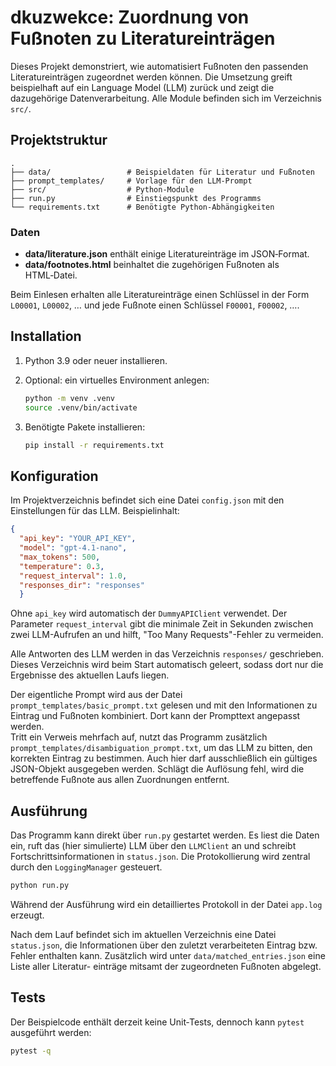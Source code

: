 # dkuzwekce: Zuordnung von Fußnoten zu Literatureinträgen

Dieses Projekt demonstriert, wie automatisiert Fußnoten den passenden Literatureinträgen zugeordnet werden können. Die Umsetzung greift beispielhaft auf ein Language Model (LLM) zurück und zeigt die dazugehörige Datenverarbeitung. Alle Module befinden sich im Verzeichnis `src/`.

## Projektstruktur

```
.
├── data/                 # Beispiel­daten für Literatur und Fußnoten
├── prompt_templates/     # Vorlage für den LLM-Prompt
├── src/                  # Python-Module
├── run.py                # Einstiegspunkt des Programms
└── requirements.txt      # Benötigte Python-Abhängigkeiten
```

### Daten
- **data/literature.json** enthält einige Literatureinträge im JSON‑Format.
- **data/footnotes.html** beinhaltet die zugehörigen Fußnoten als HTML‑Datei.

Beim Einlesen erhalten alle Literatureinträge einen Schlüssel in der Form `L00001`, `L00002`, … und jede Fußnote einen Schlüssel `F00001`, `F00002`, ….

## Installation
1. Python 3.9 oder neuer installieren.
2. Optional: ein virtuelles Environment anlegen:
   ```bash
   python -m venv .venv
   source .venv/bin/activate
   ```

3. Benötigte Pakete installieren:
   ```bash
   pip install -r requirements.txt
   ```

## Konfiguration
Im Projektverzeichnis befindet sich eine Datei `config.json` mit den Einstellungen für das LLM. Beispielinhalt:

```json
{
  "api_key": "YOUR_API_KEY",
  "model": "gpt-4.1-nano",
  "max_tokens": 500,
  "temperature": 0.3,
  "request_interval": 1.0,
  "responses_dir": "responses"
  }
```

Ohne `api_key` wird automatisch der `DummyAPIClient` verwendet.
Der Parameter `request_interval` gibt die minimale Zeit in Sekunden zwischen zwei
LLM-Aufrufen an und hilft, "Too Many Requests"-Fehler zu vermeiden.

Alle Antworten des LLM werden in das Verzeichnis `responses/` geschrieben. Dieses
Verzeichnis wird beim Start automatisch geleert, sodass dort nur die Ergebnisse
des aktuellen Laufs liegen.

Der eigentliche Prompt wird aus der Datei `prompt_templates/basic_prompt.txt`
gelesen und mit den Informationen zu Eintrag und Fußnoten kombiniert. Dort kann
der Prompttext angepasst werden.\
Tritt ein Verweis mehrfach auf, nutzt das Programm zusätzlich
`prompt_templates/disambiguation_prompt.txt`, um das LLM zu bitten, den
korrekten Eintrag zu bestimmen. Auch hier darf ausschließlich ein gültiges
JSON-Objekt ausgegeben werden.
Schlägt die Auflösung fehl, wird die betreffende Fußnote aus allen Zuordnungen
entfernt.

## Ausführung
Das Programm kann direkt über `run.py` gestartet werden. Es liest die Daten ein, ruft das (hier simulierte) LLM über den `LLMClient` an und schreibt Fortschrittsinformationen in `status.json`. Die Protokollierung wird zentral durch den `LoggingManager` gesteuert.

```bash
python run.py
```

Während der Ausführung wird ein detailliertes Protokoll in der Datei `app.log` erzeugt.

Nach dem Lauf befindet sich im aktuellen Verzeichnis eine Datei `status.json`, die Informationen über den zuletzt verarbeiteten Eintrag bzw. Fehler enthalten kann.
Zusätzlich wird unter `data/matched_entries.json` eine Liste aller Literatur-
einträge mitsamt der zugeordneten Fußnoten abgelegt.

## Tests
Der Beispielcode enthält derzeit keine Unit‑Tests, dennoch kann `pytest` ausgeführt werden:

```bash
pytest -q
```

